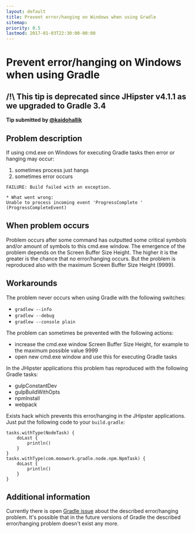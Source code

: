 ```yaml
---
layout: default
title: Prevent error/hanging on Windows when using Gradle
sitemap:
priority: 0.5
lastmod: 2017-01-03T22:30:00-00:00
---
```


# Prevent error/hanging on Windows when using Gradle

## /!\ This tip is deprecated since JHipster v4.1.1 as we upgraded to Gradle 3.4

__Tip submitted by [@kaidohallik](https://github.com/kaidohallik)__

## Problem description

If using cmd.exe on Windows for executing Gradle tasks then error or hanging may occur:

1. sometimes process just hangs
2. sometimes error occurs

```
FAILURE: Build failed with an exception.

* What went wrong:
Unable to process incoming event 'ProgressComplete ' (ProgressCompleteEvent)
```

## When problem occurs

Problem occurs after some command has outputted some critical symbols and/or amount of symbols to this cmd.exe window.
The emergence of the problem depends on the Screen Buffer Size Height. The higher it is the greater is the chance that no error/hanging occurs.
But the problem is reproduced also with the maximum Screen Buffer Size Height (9999).

## Workarounds

The problem never occurs when using Gradle with the following switches:

* `gradlew --info`
* `gradlew --debug`
* `gradlew --console plain`

The problem can sometimes be prevented with the following actions:

* increase the cmd.exe window Screen Buffer Size Height, for example to the maximum possible value 9999
* open new cmd.exe window and use this for executing Gradle tasks

In the JHipster applications this problem has reproduced with the following Gradle tasks:

* gulpConstantDev
* gulpBuildWithOpts
* npmInstall
* webpack

Exists hack which prevents this error/hanging in the JHipster applications. Just put the following code to your `build.gradle`:

```
tasks.withType(NodeTask) {
    doLast {
        println()
    }
}
tasks.withType(com.moowork.gradle.node.npm.NpmTask) {
    doLast {
        println()
    }
}
```

## Additional information

Currently there is open [Gradle issue](https://github.com/gradle/gradle/issues/882) about the described error/hanging problem.
It's possible that in the future versions of Gradle the described error/hanging problem doesn't exist any more.
